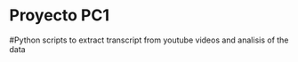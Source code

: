 # Proyecto PC1
#Python scripts to extract transcript from youtube videos and analisis of the data
 

